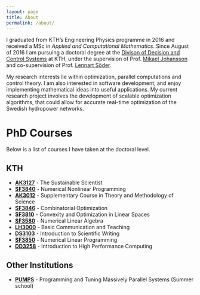 ```yaml
---
layout: page
title: About
permalink: /about/
---
```


I graduated from KTH’s Engineering Physics programme in 2016 and received a MSc in _Applied and Computational Mathematics_. Since August of 2016 I am pursuing a doctoral degree at the [Divison of Decision and Control Systems](https://www.kth.se/dcs) at KTH, under the supervision of Prof. [Mikael Johansson](https://people.kth.se/~mikaelj/) and co-supervision of Prof. [Lennart Söder](https://www.kth.se/profile/lsod/).

My research interests lie within optimization, parallel computations and control theory. I am also interested in software development, and enjoy implementing mathematical ideas into useful applications. My current research project involves the development of scalable optimization algorithms, that could allow for accurate real-time optimization of the Swedish hydropower networks.

# PhD Courses
Below is a list of courses I have taken at the doctoral level.
## KTH
* [**AK3127**](https://www.kth.se/student/kurser/kurs/AK3127?l=en) - The Sustainable Scientist
* [**SF3840**](https://www.kth.se/student/kurser/kurs/SF3840?l=en) - Numerical Nonlinear Programming
* [**AK3012**](https://www.kth.se/student/kurser/kurs/AK3012?l=en) - Supplementary Course in Theory and Methodology of Science
* [**SF3846**](https://www.kth.se/student/kurser/kurs/SF3846?l=en) - Combinatorial Optimization
* [**SF3810**](https://www.kth.se/student/kurser/kurs/SF3810?l=en) - Convexity and Optimization in Linear Spaces
* [**SF3580**](https://www.kth.se/student/kurser/kurs/SF3580?l=en) - Numerical Linear Algebra
* [**LH3000**](https://www.kth.se/student/kurser/kurs/LH3000?l=en) - Basic Communication and Teaching
* [**DS3103**](https://www.kth.se/student/kurser/kurs/DS3103?l=en) - Introduction to Scientific Writing
* [**SF3850**](https://www.kth.se/student/kurser/kurs/SF3850?l=en) - Numerical Linear Programming
* [**DD3258**](https://www.kth.se/student/kurser/kurs/DD3258?l=en) - Introduction to High Performance Computing

## Other Institutions
* [**PUMPS**](http://bcw.ac.upc.edu/PUMPS2017/) - Programming and Tuning Massively Parallel Systems (Summer school)
